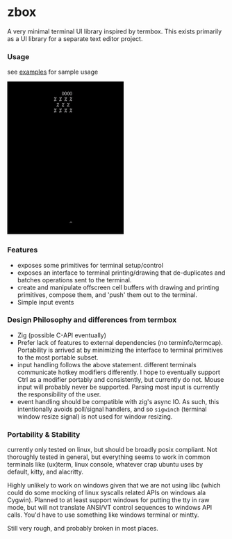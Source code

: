 # zbox

A very minimal terminal UI library inspired by termbox. This exists primarily
as a UI library for a separate text editor project.



### Usage
see [examples](examples) for sample usage

![invaderdemo](examples/invader-zig.gif)

### Features
* exposes some primitives for terminal setup/control
* exposes an interface to terminal printing/drawing that de-duplicates and
batches operations sent to the terminal.
* create and manipulate offscreen cell buffers with drawing and printing
primitives, compose them, and 'push' them out to the terminal.
* Simple input events

### Design Philosophy and differences from termbox
* Zig (possible C-API eventually)
* Prefer lack of features to external dependencies (no terminfo/termcap). 
Portability is arrived at by minimizing the interface to terminal primitives
to the most portable subset.
* input handling follows the above statement. different terminals communicate
hotkey modifiers differently. I hope to eventually support Ctrl as a modifier
portably and consistently, but currently do not. Mouse input will probably 
never be supported.
Parsing most input is currently the responsibility of the user.
* event handling should be compatible with zig's async IO. As such, this
intentionally avoids poll/signal handlers, and so `sigwinch` (terminal window
resize signal) is not used for window resizing.

### Portability & Stability
currently only tested on linux, but should be broadly posix compliant. Not
thoroughly tested in general, but everything seems to work in common terminals
like (ux)term, linux console, whatever crap ubuntu uses by default, kitty, and
alacritty.

Highly unlikely to work on windows given that we are not using libc (which could
do some mocking of linux syscalls related APIs on windows ala Cygwin). Planned to
at least support windows for putting the tty in raw mode, but will not translate
ANSI/VT control sequences to windows API calls. You'd have to use something like
windows terminal or mintty.

Still very rough, and probably broken in most places.
